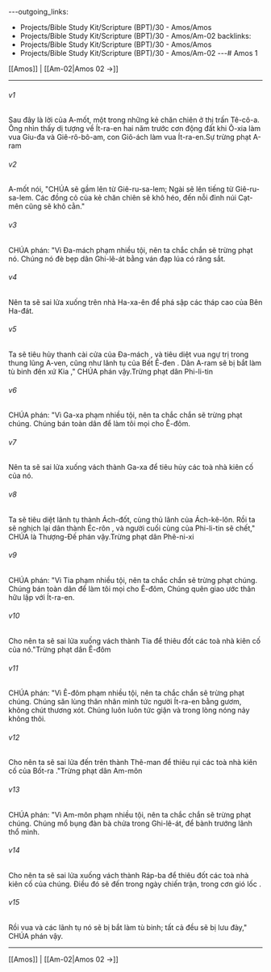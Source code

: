 ---outgoing_links:
  - Projects/Bible Study Kit/Scripture (BPT)/30 - Amos/Amos
  - Projects/Bible Study Kit/Scripture (BPT)/30 - Amos/Am-02
backlinks:
  - Projects/Bible Study Kit/Scripture (BPT)/30 - Amos/Amos
  - Projects/Bible Study Kit/Scripture (BPT)/30 - Amos/Am-02
---# Amos 1

[[Amos]] | [[Am-02|Amos 02 →]]
***



###### v1 
Sau đây là lời của A-mốt, một trong những kẻ chăn chiên ở thị trấn Tê-cô-a. Ông nhìn thấy dị tượng về Ít-ra-en hai năm trước cơn động đất khi Ô-xia làm vua Giu-đa và Giê-rô-bô-am, con Giô-ách làm vua Ít-ra-en.Sự trừng phạt A-ram 

###### v2 
A-mốt nói, "CHÚA sẽ gầm lên từ Giê-ru-sa-lem; Ngài sẽ lên tiếng từ Giê-ru-sa-lem. Các đồng cỏ của kẻ chăn chiên sẽ khô héo, đến nỗi đỉnh núi Cạt-mên cũng sẽ khô cằn." 

###### v3 
CHÚA phán: "Vì Đa-mách phạm nhiều tội, nên ta chắc chắn sẽ trừng phạt nó. Chúng nó đè bẹp dân Ghi-lê-át bằng ván đạp lúa có răng sắt. 

###### v4 
Nên ta sẽ sai lửa xuống trên nhà Ha-xa-ên để phá sập các tháp cao của Bên Ha-đát. 

###### v5 
Ta sẽ tiêu hủy thanh cài cửa của Đa-mách , và tiêu diệt vua ngự trị trong thung lũng A-ven, cũng như lãnh tụ của Bết Ê-đen . Dân A-ram sẽ bị bắt làm tù binh đến xứ Kia ," CHÚA phán vậy.Trừng phạt dân Phi-li-tin 

###### v6 
CHÚA phán: "Vì Ga-xa phạm nhiều tội, nên ta chắc chắn sẽ trừng phạt chúng. Chúng bán toàn dân để làm tôi mọi cho Ê-đôm. 

###### v7 
Nên ta sẽ sai lửa xuống vách thành Ga-xa để tiêu hủy các toà nhà kiên cố của nó. 

###### v8 
Ta sẽ tiêu diệt lãnh tụ thành Ách-đốt, cùng thủ lãnh của Ách-kê-lôn. Rồi ta sẽ nghịch lại dân thành Éc-rôn , và người cuối cùng của Phi-li-tin sẽ chết," CHÚA là Thượng-Đế phán vậy.Trừng phạt dân Phê-ni-xi 

###### v9 
CHÚA phán: "Vì Tia phạm nhiều tội, nên ta chắc chắn sẽ trừng phạt chúng. Chúng bán toàn dân để làm tôi mọi cho Ê-đôm, Chúng quên giao ước thân hữu lập với Ít-ra-en. 

###### v10 
Cho nên ta sẽ sai lửa xuống vách thành Tia để thiêu đốt các toà nhà kiên cố của nó."Trừng phạt dân Ê-đôm 

###### v11 
CHÚA phán: "Vì Ê-đôm phạm nhiều tội, nên ta chắc chắn sẽ trừng phạt chúng. Chúng săn lùng thân nhân mình tức người Ít-ra-en bằng gươm, không chút thương xót. Chúng luôn luôn tức giận và trong lòng nóng nảy không thôi. 

###### v12 
Cho nên ta sẽ sai lửa đến trên thành Thê-man để thiêu rụi các toà nhà kiên cố của Bốt-ra ."Trừng phạt dân Am-môn 

###### v13 
CHÚA phán: "Vì Am-môn phạm nhiều tội, nên ta chắc chắn sẽ trừng phạt chúng. Chúng mổ bụng đàn bà chửa trong Ghi-lê-át, để bành trướng lãnh thổ mình. 

###### v14 
Cho nên ta sẽ sai lửa xuống vách thành Ráp-ba để thiêu đốt các toà nhà kiên cố của chúng. Điều đó sẽ đến trong ngày chiến trận, trong cơn gió lốc . 

###### v15 
Rồi vua và các lãnh tụ nó sẽ bị bắt làm tù binh; tất cả đều sẽ bị lưu đày," CHÚA phán vậy.

***
[[Amos]] | [[Am-02|Amos 02 →]]
